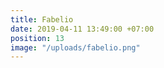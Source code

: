 ```yaml
---
title: Fabelio
date: 2019-04-11 13:49:00 +07:00
position: 13
image: "/uploads/fabelio.png"
---
```


